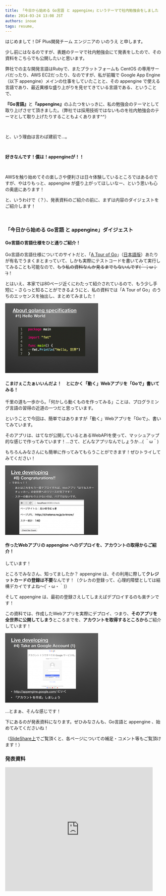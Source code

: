 ```yaml
---
title: 「今日から始める Go言語 と appengine」というテーマで社内勉強会をしました
date: 2014-03-24 13:08 JST
authors: inoue
tags: resume, 
---
```

<p>はじめまして！DF Plus開発チーム エンジニアの いのうえ と申します。</p>
<p>少し前にはなるのですが、表題のテーマで社内勉強会にて発表をしたので、その資料をこちらでも公開したいと思います。</p>

<!--more-->

<p>弊社での主な開発言語はRubyで、またプラットフォームも CentOS の専用サーバだったり、AWS EC2だったり、なのですが、私が前職で Google App Engine（以下 appengine）メインの仕事をしていたことと、その appengine で使える言語であり、最近異様な盛り上がりを見せてきている言語である、ということで、</p>
<p><b>『Go言語』</b>と<b>『appengine』</b>のふたつをいっきに、私の勉強会のテーマとして取り上げさせて頂きました。（弊社では採用技術ではないものを社内勉強会のテーマとして取り上げたりすることもよくあります^^）</p>
<br/>
<p>と、いう理由は言わば建前で...。</p>
<br/>
<p><b>好きなんです！僕は！appengineが！！</b></p>
<br/>
<p>AWSを触り始めてその楽しさや便利さは日々体験しているところではあるのですが、やはりもっと、appengine が盛り上がってほしいなー、という思いも心の奥底にあります！</p>
<p>と、いうわけで（？）、発表資料のご紹介の前に、まずは内容のダイジェストをご紹介します！</p>

<br/>
<h3>「今日から始める Go言語 と appengine」ダイジェスト</h3>

<h4>Go言語の言語仕様をひと通りご紹介！</h4>
<p>Go言語の言語仕様についてのサイトだと、「<a href="http://tour.golang.org/#1">A Tour of Go</a>」（<a href="http://go-tour-jp.appspot.com/">日本語版</a>）あたりが有名でうまくまとまっていて、しかも実際にテストコードを書いてみて実行してみることも可能なので、<s>もう私の資料なんか見るまでもないんです(｀；ω；´)</s>！</p>
<p>とはいえ、本家では80ページ近くにわたって紹介されているので、もう少し手短に・さらっと知ることができるようにと、私の資料では「A Tour of Go」のうちのエッセンスを抽出し、まとめてみました！</p>

<a href="/images/2014/03/dabdfd03014f4ee861f370df3f4fb105.png"><img src="/images/2014/03/dabdfd03014f4ee861f370df3f4fb105-300x225.png" alt="スクリーンショット 2014-03-17 11.37.25" width="300" height="225" class="alignnone size-medium wp-image-682" /></a>

<h4>こまけぇこたぁいいんだよ！　とにかく「動く」Webアプリを「Goで」書いてみる！</h4>
<p>千里の道も一歩から。「何かしら動くものを作ってみる」ことは、プログラミング言語の習得の近道の一つだと思っています。</p>
<p>ということで今回は、簡単ではありますが「動く」Webアプリを「Goで」、書いてみています。</p>
<p>そのアプリは、はてなが公開しているとあるWebAPIを使って、マッシュアップ的な感じで作ってみています！...さて、どんなアプリなんでしょうか...( ＾ω＾)</p>
<p>もちろんみなさんにも簡単に作ってみてもらうことができます！ぜひトライしてみてください！</p>

<a href="/images/2014/03/d07f48511b92747c913633b367935458.png"><img src="/images/2014/03/d07f48511b92747c913633b367935458-300x224.png" alt="スクリーンショット 2014-03-17 11.37.46" width="300" height="224" class="alignnone size-medium wp-image-683" /></a>

<h4>作ったWebアプリの appengine へのデプロイを、アカウントの取得からご紹介！</h4>
<p>しています！</p>
<p>ところでみなさん、知ってましたか？ appengine は、その利用に際して<b>クレジットカードの登録は不要</b>なんです！（クレカの登録って、心理的障壁としては結構デカイですよね〜(´・ω・｀)）</p>
<p>そして appengine は、最初の登録さえしてしまえばデプロイするのも楽チンです！</p>
<p>この資料では、作成したWebアプリを実際にデプロイ、つまり、<b>そのアプリを全世界に公開してしまう</b>ところまでを、<b>アカウントを取得するところから</b>ご紹介しています！</p>

<a href="/images/2014/03/4393f7062e339c3591fa69bed4395d9f.png"><img src="/images/2014/03/4393f7062e339c3591fa69bed4395d9f-300x224.png" alt="スクリーンショット 2014-03-17 11.38.04" width="300" height="224" class="alignnone size-medium wp-image-684" /></a>

<p>...とまぁ、そんな感じです！</p>
<p>下にあるのが発表資料になります。ぜひみなさんも、Go言語と appengine 、始めてみてくださいね！</p>
<p>（<a href="http://www.slideshare.net/aknow3373/go-appengine?ref=http://tech.feedforce.jp/start-go-and-appengine.html" target="_blank">SlideShare上</a>でご覧頂くと、各ページについての補足・コメント等もご覧頂けます！）</p>

<h3>発表資料</h3>

<iframe src="http://www.slideshare.net/slideshow/embed_code/32362244" width="476" height="400" frameborder="0" marginwidth="0" marginheight="0" scrolling="no"></iframe>
